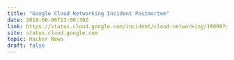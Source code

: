 ```yaml
---
title: "Google Cloud Networking Incident Postmortem"
date: 2019-06-06T23:00:39Z
link: https://status.cloud.google.com/incident/cloud-networking/19009?utm_medium=RSS&utm_source=hune
site: status.cloud.google.com
topic: Hacker News
draft: false
---
```

